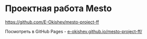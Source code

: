 # Проектная работа Mesto

https://github.com/E-Okishev/mesto-project-ff

Посмотреть в GitHub Pages - <a href="https://e-okishev.github.io/mesto-project-ff/" target="_blank">e-okishev.github.io/mesto-project-ff/</a>
